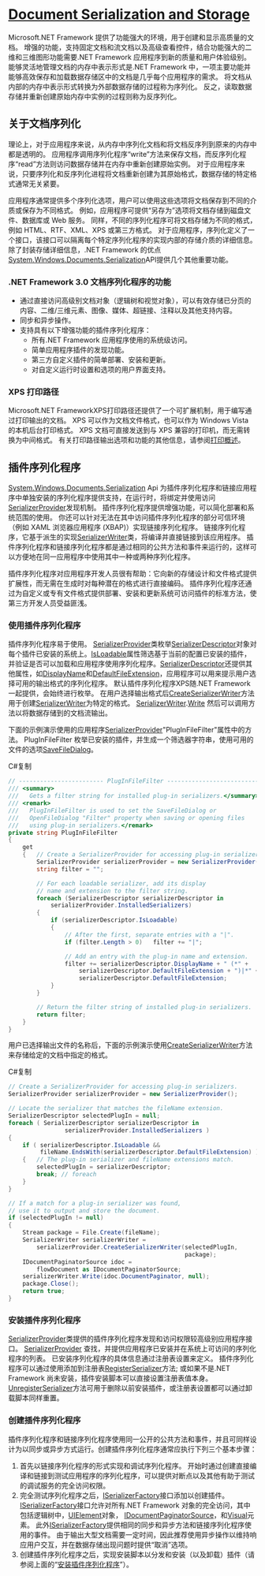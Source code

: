 # [Document Serialization and Storage](https://docs.microsoft.com/en-us/dotnet/framework/wpf/advanced/document-serialization-and-storage)

Microsoft.NET Framework 提供了功能强大的环境，用于创建和显示高质量的文档。 增强的功能，支持固定文档和流文档以及高级查看控件，结合功能强大的二维和三维图形功能需要.NET Framework 应用程序到新的质量和用户体验级别。 能够灵活地管理文档的内存中表示形式是.NET Framework 中，一项主要功能并能够高效保存和加载数据存储区中的文档是几乎每个应用程序的需求。 将文档从内部的内存中表示形式转换为外部数据存储的过程称为序列化。 反之，读取数据存储并重新创建原始内存中实例的过程则称为反序列化。



## 关于文档序列化

理论上，对于应用程序来说，从内存中序列化文档和将文档反序列到原来的内存中都是透明的。 应用程序调用序列化程序“write”方法来保存文档，而反序列化程序“read”方法则访问数据存储并在内存中重新创建原始实例。 对于应用程序来说，只要序列化和反序列化进程将文档重新创建为其原始格式，数据存储的特定格式通常无关紧要。

应用程序通常提供多个序列化选项，用户可以使用这些选项将文档保存到不同的介质或保存为不同格式。 例如，应用程序可提供“另存为”选项将文档存储到磁盘文件、数据库或 Web 服务。 同样，不同的序列化程序可将文档存储为不同的格式，例如 HTML、RTF、XML、XPS 或第三方格式。 对于应用程序，序列化定义了一个接口，该接口可以隔离每个特定序列化程序的实现内部的存储介质的详细信息。 除了封装存储详细信息，.NET Framework 的优点[System.Windows.Documents.Serialization](https://docs.microsoft.com/zh-cn/dotnet/api/system.windows.documents.serialization)API提供几个其他重要功能。

### .NET Framework 3.0 文档序列化程序的功能

- 通过直接访问高级别文档对象（逻辑树和视觉对象），可以有效存储已分页的内容、二维/三维元素、图像、媒体、超链接、注释以及其他支持内容。
- 同步和异步操作。
- 支持具有以下增强功能的插件序列化程序：
  - 所有.NET Framework 应用程序使用的系统级访问。
  - 简单应用程序插件的发现功能。
  - 第三方自定义插件的简单部署、安装和更新。
  - 对自定义运行时设置和选项的用户界面支持。

### XPS 打印路径

Microsoft.NET FrameworkXPS打印路径还提供了一个可扩展机制，用于编写通过打印输出的文档。 XPS 可以作为文档文件格式，也可以作为 Windows Vista 的本机后台打印格式。 XPS 文档可直接发送到与 XPS 兼容的打印机，而无需转换为中间格式。 有关打印路径输出选项和功能的其他信息，请参阅[打印概述](https://docs.microsoft.com/zh-cn/dotnet/framework/wpf/advanced/printing-overview)。



## 插件序列化程序

[System.Windows.Documents.Serialization](https://docs.microsoft.com/zh-cn/dotnet/api/system.windows.documents.serialization) Api 为插件序列化程序和链接应用程序中单独安装的序列化程序提供支持，在运行时，将绑定并使用访问[SerializerProvider](https://docs.microsoft.com/zh-cn/dotnet/api/system.windows.documents.serialization.serializerprovider)发现机制。 插件序列化程序提供增强功能，可以简化部署和系统范围的使用。 你还可以针对无法在其中访问插件序列化程序的部分可信环境（例如 XAML 浏览器应用程序 (XBAP)）实现链接序列化程序。 链接序列化程序，它基于派生的实现[SerializerWriter](https://docs.microsoft.com/zh-cn/dotnet/api/system.windows.documents.serialization.serializerwriter)类，将编译并直接链接到该应用程序。 插件序列化程序和链接序列化程序都是通过相同的公共方法和事件来运行的，这样可以方便地在同一应用程序中使用其中一种或两种序列化程序。

插件序列化程序对应用程序开发人员很有帮助：它向新的存储设计和文件格式提供扩展性，而无需在生成时对每种潜在的格式进行直接编码。 插件序列化程序还通过为自定义或专有文件格式提供部署、安装和更新系统可访问插件的标准方法，使第三方开发人员受益匪浅。

### 使用插件序列化程序

插件序列化程序易于使用。 [SerializerProvider](https://docs.microsoft.com/zh-cn/dotnet/api/system.windows.documents.serialization.serializerprovider)类枚举[SerializerDescriptor](https://docs.microsoft.com/zh-cn/dotnet/api/system.windows.documents.serialization.serializerdescriptor)对象对每个插件已安装的系统上。[IsLoadable](https://docs.microsoft.com/zh-cn/dotnet/api/system.windows.documents.serialization.serializerdescriptor.isloadable)属性筛选基于当前的配置已安装的插件，并验证是否可以加载和应用程序使用序列化程序。[SerializerDescriptor](https://docs.microsoft.com/zh-cn/dotnet/api/system.windows.documents.serialization.serializerdescriptor)还提供其他属性，如[DisplayName](https://docs.microsoft.com/zh-cn/dotnet/api/system.windows.documents.serialization.serializerdescriptor.displayname)和[DefaultFileExtension](https://docs.microsoft.com/zh-cn/dotnet/api/system.windows.documents.serialization.serializerdescriptor.defaultfileextension)，应用程序可以用来提示用户选择可用的输出格式的序列化程序。 默认插件序列化程序XPS随.NET Framework 一起提供，会始终进行枚举。 在用户选择输出格式后[CreateSerializerWriter](https://docs.microsoft.com/zh-cn/dotnet/api/system.windows.documents.serialization.serializerprovider.createserializerwriter)方法用于创建[SerializerWriter](https://docs.microsoft.com/zh-cn/dotnet/api/system.windows.documents.serialization.serializerwriter)为特定的格式。 [SerializerWriter](https://docs.microsoft.com/zh-cn/dotnet/api/system.windows.documents.serialization.serializerwriter).[Write](https://docs.microsoft.com/zh-cn/dotnet/api/system.windows.documents.serialization.serializerwriter.write) 然后可以调用方法以将数据存储到的文档流输出。

下面的示例演示使用的应用程序[SerializerProvider](https://docs.microsoft.com/zh-cn/dotnet/api/system.windows.documents.serialization.serializerprovider)"PlugInFileFilter"属性中的方法。 PlugInFileFilter 枚举已安装的插件，并生成一个筛选器字符串，使用可用的文件的选项[SaveFileDialog](https://docs.microsoft.com/zh-cn/dotnet/api/microsoft.win32.savefiledialog)。

C#复制

```csharp
// ------------------------ PlugInFileFilter --------------------------
/// <summary>
///   Gets a filter string for installed plug-in serializers.</summary>
/// <remark>
///   PlugInFileFilter is used to set the SaveFileDialog or
///   OpenFileDialog "Filter" property when saving or opening files
///   using plug-in serializers.</remark>
private string PlugInFileFilter
{
    get
    {   // Create a SerializerProvider for accessing plug-in serializers.
        SerializerProvider serializerProvider = new SerializerProvider();
        string filter = "";

        // For each loadable serializer, add its display
        // name and extension to the filter string.
        foreach (SerializerDescriptor serializerDescriptor in
            serializerProvider.InstalledSerializers)
        {
            if (serializerDescriptor.IsLoadable)
            {
                // After the first, separate entries with a "|".
                if (filter.Length > 0)   filter += "|";

                // Add an entry with the plug-in name and extension.
                filter += serializerDescriptor.DisplayName + " (*" +
                    serializerDescriptor.DefaultFileExtension + ")|*" +
                    serializerDescriptor.DefaultFileExtension;
            }
        }

        // Return the filter string of installed plug-in serializers.
        return filter;
    }
}
```

用户已选择输出文件的名称后，下面的示例演示使用[CreateSerializerWriter](https://docs.microsoft.com/zh-cn/dotnet/api/system.windows.documents.serialization.serializerprovider.createserializerwriter)方法来存储给定的文档中指定的格式。

C#复制

```csharp
// Create a SerializerProvider for accessing plug-in serializers.
SerializerProvider serializerProvider = new SerializerProvider();

// Locate the serializer that matches the fileName extension.
SerializerDescriptor selectedPlugIn = null;
foreach ( SerializerDescriptor serializerDescriptor in
                serializerProvider.InstalledSerializers )
{
    if ( serializerDescriptor.IsLoadable &&
         fileName.EndsWith(serializerDescriptor.DefaultFileExtension) )
    {   // The plug-in serializer and fileName extensions match.
        selectedPlugIn = serializerDescriptor;
        break; // foreach
    }
}

// If a match for a plug-in serializer was found,
// use it to output and store the document.
if (selectedPlugIn != null)
{
    Stream package = File.Create(fileName);
    SerializerWriter serializerWriter =
        serializerProvider.CreateSerializerWriter(selectedPlugIn,
                                                  package);
    IDocumentPaginatorSource idoc =
        flowDocument as IDocumentPaginatorSource;
    serializerWriter.Write(idoc.DocumentPaginator, null);
    package.Close();
    return true;
}
```



### 安装插件序列化程序

[SerializerProvider](https://docs.microsoft.com/zh-cn/dotnet/api/system.windows.documents.serialization.serializerprovider)类提供的插件序列化程序发现和访问权限较高级别应用程序接口。 [SerializerProvider](https://docs.microsoft.com/zh-cn/dotnet/api/system.windows.documents.serialization.serializerprovider) 查找，并提供应用程序已安装并在系统上可访问的序列化程序的列表。 已安装序列化程序的具体信息通过注册表设置来定义。 插件序列化程序可以通过使用添加到注册表[RegisterSerializer](https://docs.microsoft.com/zh-cn/dotnet/api/system.windows.documents.serialization.serializerprovider.registerserializer)方法; 或如果不是.NET Framework 尚未安装，插件安装脚本可以直接设置注册表值本身。 [UnregisterSerializer](https://docs.microsoft.com/zh-cn/dotnet/api/system.windows.documents.serialization.serializerprovider.unregisterserializer)方法可用于删除以前安装插件，或注册表设置都可以通过卸载脚本同样重置。

### 创建插件序列化程序

插件序列化程序和链接序列化程序使用同一公开的公共方法和事件，并且可同样设计为以同步或异步方式运行。创建插件序列化程序通常应执行下列三个基本步骤：

1. 首先以链接序列化程序的形式实现和调试序列化程序。 开始时通过创建直接编译和链接到测试应用程序的序列化程序，可以提供对断点以及其他有助于测试的调试服务的完全访问权限。
2. 完全测试序列化程序之后，[ISerializerFactory](https://docs.microsoft.com/zh-cn/dotnet/api/system.windows.documents.serialization.iserializerfactory)接口添加以创建插件。 [ISerializerFactory](https://docs.microsoft.com/zh-cn/dotnet/api/system.windows.documents.serialization.iserializerfactory)接口允许对所有.NET Framework 对象的完全访问，其中包括逻辑树中，[UIElement](https://docs.microsoft.com/zh-cn/dotnet/api/system.windows.uielement)对象， [IDocumentPaginatorSource](https://docs.microsoft.com/zh-cn/dotnet/api/system.windows.documents.idocumentpaginatorsource)，和[Visual](https://docs.microsoft.com/zh-cn/dotnet/api/system.windows.media.visual)元素。 此外[ISerializerFactory](https://docs.microsoft.com/zh-cn/dotnet/api/system.windows.documents.serialization.iserializerfactory)提供相同的同步和异步方法和链接序列化程序使用的事件。 由于输出大型文档需要一定时间，因此推荐使用异步操作以维持响应用户交互，并在数据存储出现问题时提供“取消”选项。
3. 创建插件序列化程序之后，实现安装脚本以分发和安装（以及卸载）插件（请参阅上面的“[安装插件序列化程序](https://docs.microsoft.com/zh-cn/dotnet/framework/wpf/advanced/document-serialization-and-storage#InstallingPluginSerializers)”）。